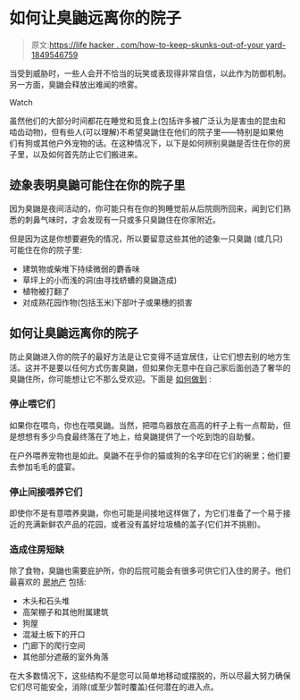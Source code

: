 # 如何让臭鼬远离你的院子

> 原文:[https://life hacker . com/how-to-keep-skunks-out-of-your yard-1849546759](https://lifehacker.com/how-to-keep-skunks-out-of-your-yard-1849546759)

当受到威胁时，一些人会开不恰当的玩笑或表现得非常自信，以此作为防御机制。另一方面，臭鼬会释放出难闻的喷雾。

Watch

虽然他们的大部分时间都花在睡觉和觅食上(包括许多被广泛认为是害虫的昆虫和啮齿动物)，但有些人(可以理解)不希望臭鼬住在他们的院子里——特别是如果他们有狗或其他户外宠物的话。在这种情况下，以下是如何辨别臭鼬是否住在你的房子里，以及如何首先防止它们搬进来。

## 迹象表明臭鼬可能住在你的院子里

因为臭鼬是夜间活动的，你可能只有在你的狗睡觉前从后院厕所回来，闻到它们熟悉的刺鼻气味时，才会发现有一只或多只臭鼬住在你家附近。

但是因为这是你想要避免的情况，所以要留意这些其他的迹象一只臭鼬 (或几只)可能住在你的院子里:

*   建筑物或柴堆下持续微弱的麝香味
*   草坪上的小而浅的洞(由寻找蛴螬的臭鼬造成)
*   植物被打翻了
*   对成熟花园作物(包括玉米)下部叶子或果穗的损害

## 如何让臭鼬远离你的院子

防止臭鼬进入你的院子的最好方法是让它变得不适宜居住，让它们想去别的地方生活。这并不是要以任何方式伤害臭鼬，但如果你无意中在自己家后面创造了奢华的臭鼬住所，你可能想让它不那么受欢迎。下面是 [如何做到](https://www.humanesociety.org/resources/what-do-about-skunks) :

### 停止喂它们

如果你在喂鸟，你也在喂臭鼬。当然，把喂鸟器放在高高的杆子上有一点帮助，但是想想有多少鸟食最终落在了地上，给臭鼬提供了一个吃到饱的自助餐。

在户外喂养宠物也是如此。臭鼬不在乎你的猫或狗的名字印在它们的碗里；他们要去参加毛毛的盛宴。

### 停止间接喂养它们

即使你不是有意喂养臭鼬，你也可能是间接地这样做了，为它们准备了一个易于接近的充满新鲜农产品的花园，或者没有盖好垃圾桶的盖子(它们并不挑剔)。

### 造成住房短缺

除了食物，臭鼬也需要庇护所，你的后院可能会有很多可供它们入住的房子。他们最喜欢的 [房地产](https://www.humanesociety.org/resources/what-do-about-skunks) 包括:

*   木头和石头堆
*   高架棚子和其他附属建筑
*   狗屋
*   混凝土板下的开口
*   门廊下的爬行空间
*   其他部分遮蔽的室外角落

在大多数情况下，这些结构不是您可以简单地移动或摆脱的，所以尽最大努力确保它们尽可能安全，消除(或至少暂时覆盖)任何潜在的进入点。